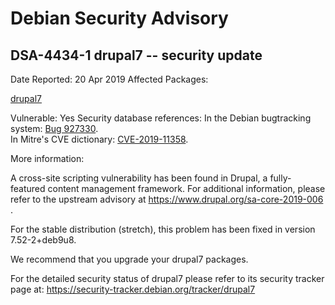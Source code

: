 
Debian Security Advisory
========================


DSA-4434-1 drupal7 -- security update
-------------------------------------



Date Reported:
20 Apr 2019
Affected Packages:

[drupal7](https://packages.debian.org/src:drupal7)

Vulnerable:
Yes
Security database references:
In the Debian bugtracking system: [Bug 927330](https://bugs.debian.org/cgi-bin/bugreport.cgi?bug=927330).  
In Mitre's CVE dictionary: [CVE-2019-11358](https://security-tracker.debian.org/tracker/CVE-2019-11358).  

More information:

A cross-site scripting vulnerability has been found in Drupal, a
fully-featured content management framework. For additional information,
please refer to the upstream advisory at
<https://www.drupal.org/sa-core-2019-006> .


For the stable distribution (stretch), this problem has been fixed in
version 7.52-2+deb9u8.


We recommend that you upgrade your drupal7 packages.


For the detailed security status of drupal7 please refer to its security
tracker page at:
<https://security-tracker.debian.org/tracker/drupal7>





